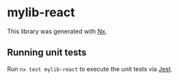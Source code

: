 # mylib-react

This library was generated with [Nx](https://nx.dev).

## Running unit tests

Run `nx test mylib-react` to execute the unit tests via [Jest](https://jestjs.io).
